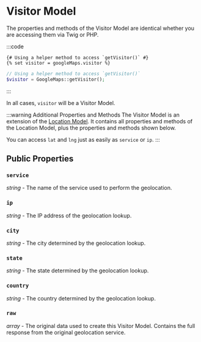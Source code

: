 # Visitor Model

The properties and methods of the Visitor Model are identical whether you are accessing them via Twig or PHP.

:::code
```twig
{# Using a helper method to access `getVisitor()` #}
{% set visitor = googleMaps.visitor %}
```
```php
// Using a helper method to access `getVisitor()`
$visitor = GoogleMaps::getVisitor();
```
:::

In all cases, `visitor` will be a Visitor Model.

:::warning Additional Properties and Methods
The Visitor Model is an extension of the [Location Model](/models/location-model/). It contains all properties and methods of the Location Model, plus the properties and methods shown below.

You can access `lat` and `lng` just as easily as `service` or `ip`.
:::

## Public Properties

### `service`

_string_ - The name of the service used to perform the geolocation.

### `ip`

_string_ - The IP address of the geolocation lookup.

### `city`

_string_ - The city determined by the geolocation lookup.

### `state`

_string_ - The state determined by the geolocation lookup.

### `country`

_string_ - The country determined by the geolocation lookup.

### `raw`

_array_ - The original data used to create this Visitor Model. Contains the full response from the original geolocation service.
